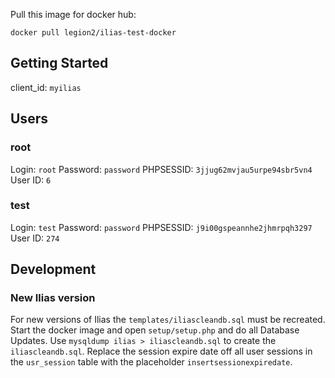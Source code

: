 Pull this image for docker hub:
```
docker pull legion2/ilias-test-docker
```

## Getting Started

client_id: `myilias`

## Users
### root
Login: `root`
Password: `password`
PHPSESSID: `3jjug62mvjau5urpe94sbr5vn4`
User ID: `6`

### test
Login: `test`
Password: `password`
PHPSESSID: `j9i00gspeannhe2jhmrpqh3297`
User ID: `274`

## Development
### New Ilias version
For new versions of Ilias the `templates/iliascleandb.sql` must be recreated.
Start the docker image and open `setup/setup.php` and do all Database Updates.
Use `mysqldump ilias > iliascleandb.sql` to create the `iliascleandb.sql`.
Replace the session expire date off all user sessions in the `usr_session` table with the placeholder `insertsessionexpiredate`.
